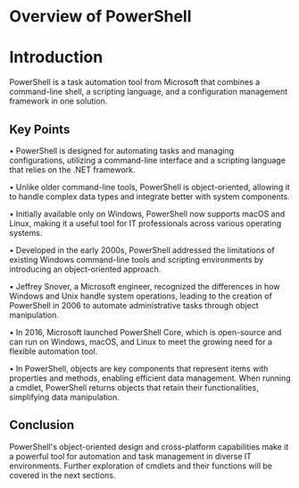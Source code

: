 # Overview of PowerShell 

# Introduction 

PowerShell is a task automation tool from Microsoft that combines a command-line shell, a scripting language, and a configuration management framework in one solution. 

## Key Points 

• PowerShell is designed for automating tasks and managing configurations, utilizing a command-line interface and a scripting language that relies on the .NET framework. 

• Unlike older command-line tools, PowerShell is object-oriented, allowing it to handle complex data types and integrate better with system components. 

• Initially available only on Windows, PowerShell now supports macOS and Linux, making it a useful tool for IT professionals across various operating systems. 

• Developed in the early 2000s, PowerShell addressed the limitations of existing Windows command-line tools and scripting environments by introducing an object-oriented approach. 

• Jeffrey Snover, a Microsoft engineer, recognized the differences in how Windows and Unix handle system operations, leading to the creation of PowerShell in 2006 to automate administrative tasks through object manipulation. 

• In 2016, Microsoft launched PowerShell Core, which is open-source and can run on Windows, macOS, and Linux to meet the growing need for a flexible automation tool. 

• In PowerShell, objects are key components that represent items with properties and methods, enabling efficient data management. When running a cmdlet, PowerShell returns objects that retain their functionalities, simplifying data manipulation. 

## Conclusion 
PowerShell's object-oriented design and cross-platform capabilities make it a powerful tool for automation and task management in diverse IT environments. Further exploration of cmdlets and their functions will be covered in the next sections.